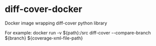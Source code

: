 # diff-cover-docker
Docker image wrapping diff-cover python library

For example: 
docker run -v ${path}:/src diff-cover --compare-branch ${branch} ${coverage-xml-file-path}
